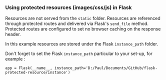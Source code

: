 ### Using protected resources (images/css/js) in Flask

Resources are not served from the ```static``` folder. Resources are referenced through protected routes and delivered via Flask's ```send_file``` method. Protected routes are configured to set no browser caching on the response header. 

In this example resources are stored under the Flask ```instance_path``` folder.

Don't forget to set the Flask ```instance_path``` particular to your set-up, for example :

```app = Flask(__name__, instance_path='D:/Paul/Documents/GitHub/flask-protected-resource/instance')```
